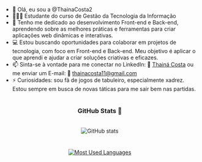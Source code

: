 - 👋 Olá, eu sou a @ThainaCosta2
- 👩🏻‍🎓 Estudante do curso de Gestão da Tecnologia da Informação
- 🌱 Tenho me dedicado ao desenvolvimento Front-end e Back-end, aprendendo sobre as melhores práticas e ferramentas para criar aplicações web dinâmicas e interativas.
- 💻 Estou buscando oportunidades para colaborar em projetos de tecnologia, com foco em Front-end e Back-end. Meu objetivo é aplicar o que aprendi e ajudar a criar soluções criativas e eficazes.
- 📫 Sinta-se à vontade para me conectar no LinkedIn: 🔗
  <a href="https://www.linkedin.com/in/thainacostaj" target="_blank"> Thainá Costa</a> ou me enviar um E-mail: 📧
  thainacosta11@gmail.com
- ⚡ Curiosidades: sou fã de jogos de tabuleiro, especialmente xadrez. Estou sempre em busca de novas táticas para me sair bem nas partidas.

#

<div style="text-align: center;" align="center">
  <h3> GitHub Stats 🎯</h3>
  <br>
  <img src="https://github-readme-stats-git-masterrstaa-rickstaa.vercel.app/api?username=ThainaCosta2&hide_title=true&show_icons=true&include_all_commits=false&count_private=true&line_height=25&hide=issues&bg_color=000&title_color=FF00F6&text_color=FFF&border_radius=3&border_color=36123c&icon_color=FF00F6&theme=jolly" alt="GitHub stats">

#
  <a href="https://github.com/ThatianeCosta/github-readme-stats">
    <img src="https://github-readme-stats-git-masterrstaa-rickstaa.vercel.app/api/top-langs/?username=ThainaCosta2&line_height=10&card_width=290&layout=compact&hide_title=false&count_private=true&langs_count=4&show_icons=true&title_color=FF00F6&hide=html,scss,less&bg_color=000&text_color=8B8B8B&border_radius=3&border_color=561760&count_private=true" alt="Most Used Languages">
  </a>

<!---
ThainaCosta2/ThainaCosta2 is a ✨ special ✨ repository because its `README.md` (this file) appears on your GitHub profile.
You can click the Preview link to take a look at your changes.
--->
